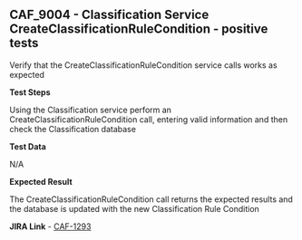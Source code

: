 ## CAF_9004 - Classification Service CreateClassificationRuleCondition - positive tests ##

Verify that the CreateClassificationRuleCondition service calls works as expected

**Test Steps**

Using the Classification service perform an CreateClassificationRuleCondition call, entering valid information and then check the Classification database

**Test Data**

N/A

**Expected Result**

The CreateClassificationRuleCondition call returns the expected results and the database is updated with the new Classification Rule Condition

**JIRA Link** - [CAF-1293](https://jira.autonomy.com/browse/CAF-1293)


